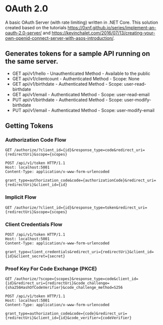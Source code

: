 # OAuth 2.0

A basic OAuth Server (with rate limiting) written in .NET Core. This solution created based on the tutorials https://0xnf.github.io/series/implement-an-oauth-2.0-server/ and https://kevinchalet.com/2016/07/13/creating-your-own-openid-connect-server-with-asos-introduction/.

## Generates tokens for a sample API running on the same server.
* GET api/v1/hello - Unauthenticated Method - Available to the public
* GET api/v1/clientcount - Authenticated Method - Scope: None
* GET api/v1/birthdate - Authenticated Method - Scope: user-read-birthdate
* GET api/v1/email - Authenticated Method - Scope: user-read-email
* PUT api/v1/birthdate - Authenticated Method - Scope: user-modify-birthdate
* PUT api/v1/email - Authenticated Method - Scope: user-modify-email

## Getting Tokens
### Authorization Code Flow
``` 
GET /authorize/?client_id={id}&response_type=code&redirect_uri={redirectUri}&scope={scopes}
```
```
POST /api/v1/token HTTP/1.1
Host: localhost:5001
Content-Type: application/x-www-form-urlencoded

grant_type=authorization_code&code={authorizationCode}&redirect_uri={redirectUri}&client_id={id}
```

### Implicit Flow 
```
GET /authorize/?client_id={id}&response_type=token&redirect_uri={redirectUri}&scope={scopes}
```

### Client Credentials Flow
```
POST /api/v1/token HTTP/1.1
Host: localhost:5001
Content-Type: application/x-www-form-urlencoded

grant_type=client_credentials&redirect_uri={redirectUri}&client_id={id}&client_secret={secret}
```

### Proof Key For Code Exchange (PKCE)
```
GET /authorize/?scope={scopes}&response_type=code&client_id={id}&redirect_uri={redirectUri}&code_challenge={sha256HashOfCodeVerifier}&code_challenge_method=S256
```

```
POST /api/v1/token HTTP/1.1
Host: localhost:5001
Content-Type: application/x-www-form-urlencoded

grant_type=authorization_code&code={code}&redirect_uri={redirectUri}&client_id={id}&code_verifier={codeVerifier}
```
